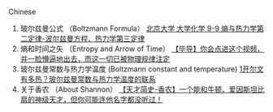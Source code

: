 Chinese
 1. 玻尔兹曼公式                    （Boltzmann Formula）          <a href="https://www.coursera.org/lecture/da-xue-hua-xue/9-9-shang-yu-re-li-xue-di-er-ding-lu-bo-er-zi-man-fang-cheng-re-li-xue-di-san-yHK7c">北京大学 大学化学 9-9 熵与热力学第二定律-波尔兹曼方程、热力学第三定律 </a>
2. 熵和时间之矢                （Entropy and Arrow of Time）      <a href= "https://www.bilibili.com/video/BV1ha4y157tg/?spm_id_from=333.788.recommend_more_video.3"> 【毕导】你会点进这个视频，并一脸懵逼地出去，而这一切已被物理规律注定 </a>
 3. 玻尔兹曼常数与热力学温度  (Boltzmann constant and temperature)  <a href= "https://www.bilibili.com/video/BV1Xb411G78C?from=search&seid=14530242351568921654&spm_id_from=333.337.0.0"> 1开尔文有多热？玻尔兹曼常数与热力学温度的联系 </a>          
 4. 关于香农        （About Shannon）              <a href= "https://www.bilibili.com/video/BV1Xo4y1y7yf?from=search&seid=11392038235269340138&spm_id_from=333.337.0.0" > 【天才简史-香农】一个能和牛顿、爱因斯坦比肩的神级天才，但你可能连他名字都没听过！</a>
  
  
